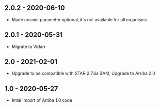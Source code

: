 ## 2.0.2 - 2020-06-10
- Made cosmic parameter optional, it's not available for all organisms
## 2.0.1 - 2020-05-31
- Migrate to Vidarr
## 2.0 - 2021-02-01
- Upgrade to be compatible with STAR 2.7.6a BAM, Upgrade to Arriba 2.0
## 1.0 - 2020-05-27
- Intial import of Arriba 1.0 code
